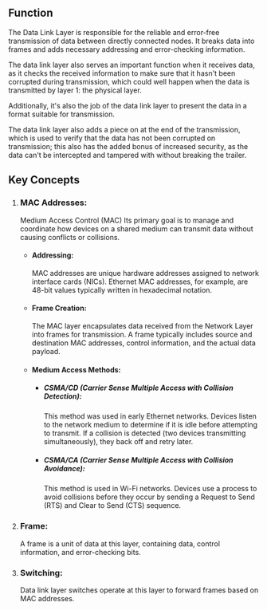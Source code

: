 ## Function

The Data Link Layer is responsible for the reliable and error-free transmission of data between directly connected nodes. It breaks data into frames and adds necessary addressing and error-checking information.

The data link layer also serves an important function when it receives data, as it checks the received information to make sure that it hasn't been corrupted during transmission, which could well happen when the data is transmitted by layer 1: the physical layer.

Additionally, it's also the job of the data link layer to present the data in a format suitable for transmission.

The data link layer also adds a piece on at the end of the transmission, which is used to verify that the data has not been corrupted on transmission; this also has the added bonus of increased security, as the data can't be intercepted and tampered with without breaking the trailer.

## Key Concepts

1. ### MAC Addresses:

   Medium Access Control (MAC)
   Its primary goal is to manage and coordinate how devices on a shared medium can transmit data without causing conflicts or collisions.

   - #### Addressing:

     MAC addresses are unique hardware addresses assigned to network interface cards (NICs).
     Ethernet MAC addresses, for example, are 48-bit values typically written in hexadecimal notation.

   - #### Frame Creation:

     The MAC layer encapsulates data received from the Network Layer into frames for transmission. A frame typically includes source and destination MAC addresses, control information, and the actual data payload.

   - #### Medium Access Methods:

     - ##### CSMA/CD (Carrier Sense Multiple Access with Collision Detection):

       This method was used in early Ethernet networks. Devices listen to the network medium to determine if it is idle before attempting to transmit. If a collision is detected (two devices transmitting simultaneously), they back off and retry later.

     - ##### CSMA/CA (Carrier Sense Multiple Access with Collision Avoidance):
       This method is used in Wi-Fi networks. Devices use a process to avoid collisions before they occur by sending a Request to Send (RTS) and Clear to Send (CTS) sequence.

2. ### Frame:

   A frame is a unit of data at this layer, containing data, control information, and error-checking bits.

3. ### Switching:
   Data link layer switches operate at this layer to forward frames based on MAC addresses.
